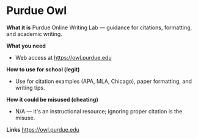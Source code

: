 # Purdue Owl

**What it is**
Purdue Online Writing Lab — guidance for citations, formatting, and academic writing.

**What you need**
- Web access at https://owl.purdue.edu

**How to use for school (legit)**
- Use for citation examples (APA, MLA, Chicago), paper formatting, and writing tips.

**How it could be misused (cheating)**
- N/A — it's an instructional resource; ignoring proper citation is the misuse.

**Links**
https://owl.purdue.edu
